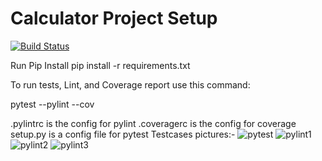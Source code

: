 # Calculator Project Setup
[![Build Status](https://app.travis-ci.com/nemanenikita/calc2.svg?branch=main)](https://app.travis-ci.com/nemanenikita/calc2)

Run Pip Install
pip install -r requirements.txt

To run tests, Lint, and Coverage report use this command:

pytest  --pylint --cov

.pylintrc is the config for pylint
.coveragerc is the config for coverage
setup.py is a config file for pytest
Testcases pictures:-
![pytest](https://user-images.githubusercontent.com/90281099/145749537-1c0cd7d5-6e53-4368-bad1-fe539e355292.PNG)
![pylint1](https://user-images.githubusercontent.com/90281099/145749551-9fe93cc8-d2de-48d9-944c-935a35225086.PNG)
![pylint2](https://user-images.githubusercontent.com/90281099/145749571-06033478-bf17-4a19-9541-2309fb73ec13.PNG)
![pylint3](https://user-images.githubusercontent.com/90281099/145749578-596bee4f-f5cf-4170-8766-0f3dcedd0503.PNG)
